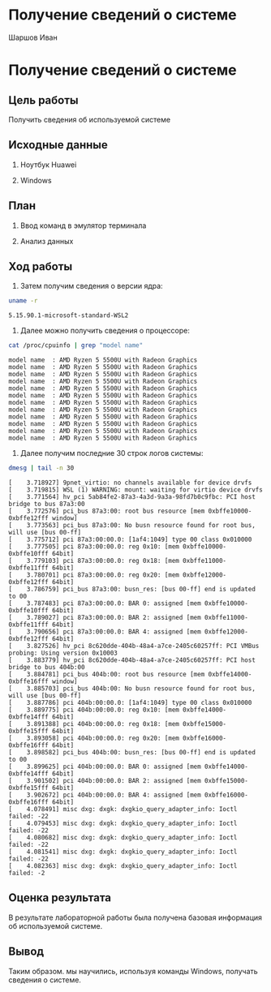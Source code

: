 # Получение сведений о системе
Шаршов Иван

# Получение сведений о системе

## Цель работы

Получить сведения об используемой системе

## Исходные данные

1.  Ноутбук Huawei

2.  Windows

## План

1.  Ввод команд в эмулятор терминала

2.  Анализ данных

## Ход работы

1.  Затем получим сведения о версии ядра:

``` bash
uname -r
```

    5.15.90.1-microsoft-standard-WSL2

1.  Далее можно получить сведения о процессоре:

``` bash
cat /proc/cpuinfo | grep "model name"
```

    model name  : AMD Ryzen 5 5500U with Radeon Graphics
    model name  : AMD Ryzen 5 5500U with Radeon Graphics
    model name  : AMD Ryzen 5 5500U with Radeon Graphics
    model name  : AMD Ryzen 5 5500U with Radeon Graphics
    model name  : AMD Ryzen 5 5500U with Radeon Graphics
    model name  : AMD Ryzen 5 5500U with Radeon Graphics
    model name  : AMD Ryzen 5 5500U with Radeon Graphics
    model name  : AMD Ryzen 5 5500U with Radeon Graphics
    model name  : AMD Ryzen 5 5500U with Radeon Graphics
    model name  : AMD Ryzen 5 5500U with Radeon Graphics
    model name  : AMD Ryzen 5 5500U with Radeon Graphics
    model name  : AMD Ryzen 5 5500U with Radeon Graphics

1.  Далее получим последние 30 строк логов системы:

``` bash
dmesg | tail -n 30
```

    [    3.718927] 9pnet_virtio: no channels available for device drvfs
    [    3.719815] WSL (1) WARNING: mount: waiting for virtio device drvfs
    [    3.771564] hv_pci 5ab84fe2-87a3-4a3d-9a3a-98fd7b0c9fbc: PCI host bridge to bus 87a3:00
    [    3.772576] pci_bus 87a3:00: root bus resource [mem 0xbffe10000-0xbffe12fff window]
    [    3.773563] pci_bus 87a3:00: No busn resource found for root bus, will use [bus 00-ff]
    [    3.775712] pci 87a3:00:00.0: [1af4:1049] type 00 class 0x010000
    [    3.777505] pci 87a3:00:00.0: reg 0x10: [mem 0xbffe10000-0xbffe10fff 64bit]
    [    3.779103] pci 87a3:00:00.0: reg 0x18: [mem 0xbffe11000-0xbffe11fff 64bit]
    [    3.780701] pci 87a3:00:00.0: reg 0x20: [mem 0xbffe12000-0xbffe12fff 64bit]
    [    3.786759] pci_bus 87a3:00: busn_res: [bus 00-ff] end is updated to 00
    [    3.787483] pci 87a3:00:00.0: BAR 0: assigned [mem 0xbffe10000-0xbffe10fff 64bit]
    [    3.789027] pci 87a3:00:00.0: BAR 2: assigned [mem 0xbffe11000-0xbffe11fff 64bit]
    [    3.790656] pci 87a3:00:00.0: BAR 4: assigned [mem 0xbffe12000-0xbffe12fff 64bit]
    [    3.827526] hv_pci 8c620dde-404b-48a4-a7ce-2405c60257ff: PCI VMBus probing: Using version 0x10003
    [    3.883779] hv_pci 8c620dde-404b-48a4-a7ce-2405c60257ff: PCI host bridge to bus 404b:00
    [    3.884781] pci_bus 404b:00: root bus resource [mem 0xbffe14000-0xbffe16fff window]
    [    3.885703] pci_bus 404b:00: No busn resource found for root bus, will use [bus 00-ff]
    [    3.887786] pci 404b:00:00.0: [1af4:1049] type 00 class 0x010000
    [    3.889775] pci 404b:00:00.0: reg 0x10: [mem 0xbffe14000-0xbffe14fff 64bit]
    [    3.891388] pci 404b:00:00.0: reg 0x18: [mem 0xbffe15000-0xbffe15fff 64bit]
    [    3.893058] pci 404b:00:00.0: reg 0x20: [mem 0xbffe16000-0xbffe16fff 64bit]
    [    3.898582] pci_bus 404b:00: busn_res: [bus 00-ff] end is updated to 00
    [    3.899625] pci 404b:00:00.0: BAR 0: assigned [mem 0xbffe14000-0xbffe14fff 64bit]
    [    3.901502] pci 404b:00:00.0: BAR 2: assigned [mem 0xbffe15000-0xbffe15fff 64bit]
    [    3.902672] pci 404b:00:00.0: BAR 4: assigned [mem 0xbffe16000-0xbffe16fff 64bit]
    [    4.078491] misc dxg: dxgk: dxgkio_query_adapter_info: Ioctl failed: -22
    [    4.079453] misc dxg: dxgk: dxgkio_query_adapter_info: Ioctl failed: -22
    [    4.080682] misc dxg: dxgk: dxgkio_query_adapter_info: Ioctl failed: -22
    [    4.081541] misc dxg: dxgk: dxgkio_query_adapter_info: Ioctl failed: -22
    [    4.082363] misc dxg: dxgk: dxgkio_query_adapter_info: Ioctl failed: -2

## Оценка результата

В результате лабораторной работы была получена базовая информация об
используемой системе.

## Вывод

Таким образом. мы научились, используя команды Windows, получать
сведения о системе.
